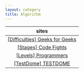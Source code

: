 ```yaml
---
layout: category
title: Algorithm
---
```

|sites|
|:-:|
|[[Difficulties] Geeks for Geeks](https://practice.geeksforgeeks.org/)|
[[Stages] Code Fights](https://codefights.com/arcade/intro)|
|[[Levels] Programmers](https://programmers.co.kr/learn/challenges)|
[[TestDome] TESTDOME](https://www.testdome.com/d/python-interview-questions/9)|
